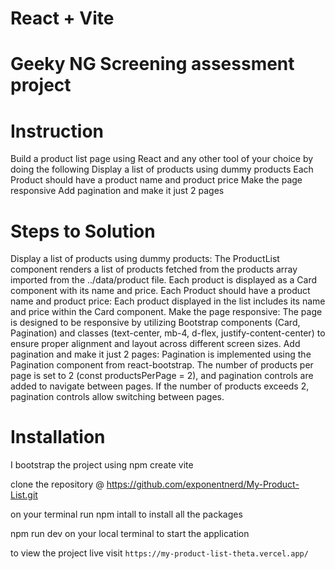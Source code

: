 # React + Vite

# Geeky NG Screening assessment project 

# Instruction 

Build a product list page using React and any other tool of your choice by doing the following 
Display a list of products using dummy products
Each Product should have a product name and product price
Make the page responsive
Add pagination and make it just 2 pages

# Steps to Solution
Display a list of products using dummy products: The ProductList component renders a list of products fetched from the products array imported from the ../data/product file. Each product is displayed as a Card component with its name and price.
Each Product should have a product name and product price: Each product displayed in the list includes its name and price within the Card component.
Make the page responsive: The page is designed to be responsive by utilizing Bootstrap components (Card, Pagination) and classes (text-center, mb-4, d-flex, justify-content-center) to ensure proper alignment and layout across different screen sizes.
Add pagination and make it just 2 pages: Pagination is implemented using the Pagination component from react-bootstrap. The number of products per page is set to 2 (const productsPerPage = 2), and pagination controls are added to navigate between pages. If the number of products exceeds 2, pagination controls allow switching between pages.


# Installation
I  bootstrap the project using npm create vite

clone the repository @ https://github.com/exponentnerd/My-Product-List.git

on your terminal run npm intall to install all the packages 

npm run dev on your local terminal to start the application 

to view the project live visit `https://my-product-list-theta.vercel.app/`
